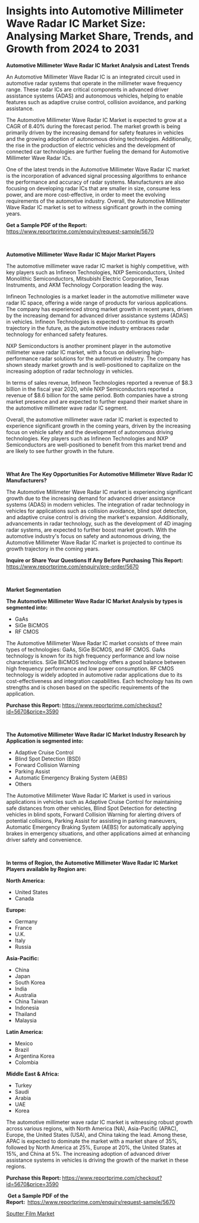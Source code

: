 <p><h1>Insights into Automotive Millimeter Wave Radar IC Market Size: Analysing Market Share, Trends, and Growth from 2024 to 2031</h1></p><p><strong>Automotive Millimeter Wave Radar IC Market Analysis and Latest Trends</strong></p>
<p><p>An Automotive Millimeter Wave Radar IC is an integrated circuit used in automotive radar systems that operate in the millimeter wave frequency range. These radar ICs are critical components in advanced driver assistance systems (ADAS) and autonomous vehicles, helping to enable features such as adaptive cruise control, collision avoidance, and parking assistance.</p><p>The Automotive Millimeter Wave Radar IC Market is expected to grow at a CAGR of 8.40% during the forecast period. The market growth is being primarily driven by the increasing demand for safety features in vehicles and the growing adoption of autonomous driving technologies. Additionally, the rise in the production of electric vehicles and the development of connected car technologies are further fueling the demand for Automotive Millimeter Wave Radar ICs.</p><p>One of the latest trends in the Automotive Millimeter Wave Radar IC market is the incorporation of advanced signal processing algorithms to enhance the performance and accuracy of radar systems. Manufacturers are also focusing on developing radar ICs that are smaller in size, consume less power, and are more cost-effective, in order to meet the evolving requirements of the automotive industry. Overall, the Automotive Millimeter Wave Radar IC market is set to witness significant growth in the coming years.</p></p>
<p><strong>Get a Sample PDF of the Report:&nbsp;</strong> <a href="https://www.reportprime.com/enquiry/request-sample/5670">https://www.reportprime.com/enquiry/request-sample/5670</a></p>
<p>&nbsp;</p>
<p><strong>Automotive Millimeter Wave Radar IC Major Market Players</strong></p>
<p><p>The automotive millimeter wave radar IC market is highly competitive, with key players such as Infineon Technologies, NXP Semiconductors, United Monolithic Semiconductors, Mitsubishi Electric Corporation, Texas Instruments, and AKM Technology Corporation leading the way.</p><p>Infineon Technologies is a market leader in the automotive millimeter wave radar IC space, offering a wide range of products for various applications. The company has experienced strong market growth in recent years, driven by the increasing demand for advanced driver assistance systems (ADAS) in vehicles. Infineon Technologies is expected to continue its growth trajectory in the future, as the automotive industry embraces radar technology for enhanced safety features.</p><p>NXP Semiconductors is another prominent player in the automotive millimeter wave radar IC market, with a focus on delivering high-performance radar solutions for the automotive industry. The company has shown steady market growth and is well-positioned to capitalize on the increasing adoption of radar technology in vehicles.</p><p>In terms of sales revenue, Infineon Technologies reported a revenue of $8.3 billion in the fiscal year 2020, while NXP Semiconductors reported a revenue of $8.6 billion for the same period. Both companies have a strong market presence and are expected to further expand their market share in the automotive millimeter wave radar IC segment.</p><p>Overall, the automotive millimeter wave radar IC market is expected to experience significant growth in the coming years, driven by the increasing focus on vehicle safety and the development of autonomous driving technologies. Key players such as Infineon Technologies and NXP Semiconductors are well-positioned to benefit from this market trend and are likely to see further growth in the future.</p></p>
<p>&nbsp;</p>
<p><strong>What Are The Key Opportunities For Automotive Millimeter Wave Radar IC Manufacturers?</strong></p>
<p><p>The Automotive Millimeter Wave Radar IC market is experiencing significant growth due to the increasing demand for advanced driver assistance systems (ADAS) in modern vehicles. The integration of radar technology in vehicles for applications such as collision avoidance, blind spot detection, and adaptive cruise control is driving the market's expansion. Additionally, advancements in radar technology, such as the development of 4D imaging radar systems, are expected to further boost market growth. With the automotive industry's focus on safety and autonomous driving, the Automotive Millimeter Wave Radar IC market is projected to continue its growth trajectory in the coming years.</p></p>
<p><strong>Inquire or Share Your Questions If Any Before Purchasing This Report:</strong> <a href="https://www.reportprime.com/enquiry/pre-order/5670">https://www.reportprime.com/enquiry/pre-order/5670</a></p>
<p>&nbsp;</p>
<p><strong>Market Segmentation</strong></p>
<p><strong>The Automotive Millimeter Wave Radar IC Market Analysis by types is segmented into:</strong></p>
<p><ul><li>GaAs</li><li>SiGe BiCMOS</li><li>RF CMOS</li></ul></p>
<p><p>The Automotive Millimeter Wave Radar IC market consists of three main types of technologies: GaAs, SiGe BiCMOS, and RF CMOS. GaAs technology is known for its high frequency performance and low noise characteristics. SiGe BiCMOS technology offers a good balance between high frequency performance and low power consumption. RF CMOS technology is widely adopted in automotive radar applications due to its cost-effectiveness and integration capabilities. Each technology has its own strengths and is chosen based on the specific requirements of the application.</p></p>
<p><strong>Purchase this Report:&nbsp;</strong><a href="https://www.reportprime.com/checkout?id=5670&price=3590">https://www.reportprime.com/checkout?id=5670&price=3590</a></p>
<p>&nbsp;</p>
<p><strong>The Automotive Millimeter Wave Radar IC Market Industry Research by Application is segmented into:</strong></p>
<p><ul><li>Adaptive Cruise Control</li><li>Blind Spot Detection (BSD)</li><li>Forward Collision Warning</li><li>Parking Assist</li><li>Automatic Emergency Braking System (AEBS)</li><li>Others</li></ul></p>
<p><p>The Automotive Millimeter Wave Radar IC Market is used in various applications in vehicles such as Adaptive Cruise Control for maintaining safe distances from other vehicles, Blind Spot Detection for detecting vehicles in blind spots, Forward Collision Warning for alerting drivers of potential collisions, Parking Assist for assisting in parking maneuvers, Automatic Emergency Braking System (AEBS) for automatically applying brakes in emergency situations, and other applications aimed at enhancing driver safety and convenience.</p></p>
<p>&nbsp;</p>
<p><strong>In terms of Region, the Automotive Millimeter Wave Radar IC Market Players available by Region are:</strong></p>
<p>
    <p> <strong> North America: </strong>
        <ul>
            <li>United States</li>
            <li>Canada</li>
        </ul>
        </p> 
    <p> <strong> Europe: </strong>
        <ul>
            <li>Germany</li>
            <li>France</li>
            <li>U.K.</li>
            <li>Italy</li>
            <li>Russia</li>
        </ul>
        </p> 
    <p> <strong> Asia-Pacific: </strong>
        <ul>
            <li>China</li>
            <li>Japan</li>
            <li>South Korea</li>
            <li>India</li>
            <li>Australia</li>
            <li>China Taiwan</li>
            <li>Indonesia</li>
            <li>Thailand</li>
            <li>Malaysia</li>
        </ul>
        </p> 
    <p> <strong> Latin America: </strong>
        <ul>
            <li>Mexico</li>
            <li>Brazil</li>
            <li>Argentina Korea</li>
            <li>Colombia</li>
        </ul>
        </p> 
    <p> <strong> Middle East & Africa: </strong>
        <ul>
            <li>Turkey</li>
            <li>Saudi</li>
            <li>Arabia</li>
            <li>UAE</li>
            <li>Korea</li>
        </ul>
    </p>
    </p>
<p><p>The automotive millimeter wave radar IC market is witnessing robust growth across various regions, with North America (NA), Asia-Pacific (APAC), Europe, the United States (USA), and China taking the lead. Among these, APAC is expected to dominate the market with a market share of 35%, followed by North America at 25%, Europe at 20%, the United States at 15%, and China at 5%. The increasing adoption of advanced driver assistance systems in vehicles is driving the growth of the market in these regions.</p></p>
<p><strong>Purchase this Report: </strong><a href="https://www.reportprime.com/checkout?id=5670&price=3590">https://www.reportprime.com/checkout?id=5670&price=3590</a></p>
<p>&nbsp;<strong>Get a Sample PDF of the Report:&nbsp;&nbsp;</strong><a href="https://www.reportprime.com/enquiry/request-sample/5670">https://www.reportprime.com/enquiry/request-sample/5670</a></p>
<p><strong></strong></p>
<p><p><a href="https://military-diascia-e68.notion.site/Sputter-Film-Market-Research-Report-Provides-thorough-Industry-Overview-which-offers-an-In-Depth-An-1769b5dd92a340e6927e107bff925da9">Sputter Film Market</a></p></p>